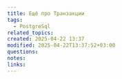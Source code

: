 ```yaml
---
title: Ещё про Транзакции
tags:
  - PostgreSql
related_topics: 
created: 2025-04-22 13:37
modified: 2025-04-22T13:37:52+03:00
questions: 
notes: 
links: 
---
```



